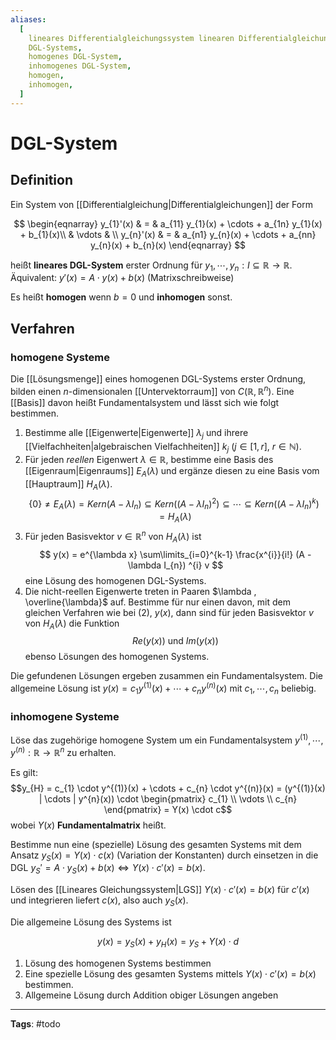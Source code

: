 ```yaml
---
aliases:
  [
    lineares Differentialgleichungssystem linearen Differentialgleichungssystems,
    DGL-Systems,
    homogenes DGL-System,
    inhomogenes DGL-System,
    homogen,
    inhomogen,
  ]
---
```


# DGL-System

## Definition

Ein System von [[Differentialgleichung|Differentialgleichungen]] der Form

$$
\begin{eqnarray}
y_{1}'(x) & =  & a_{11} y_{1}(x) + \cdots + a_{1n} y_{1}(x) + b_{1}(x)\\
& \vdots & \\
y_{n}'(x) & = & a_{n1} y_{n}(x) + \cdots + a_{nn} y_{n}(x) + b_{n}(x)
\end{eqnarray}
$$

heißt **lineares DGL-System** erster Ordnung für $y_{1}, \cdots, y_{n}: I \subseteq \mathbb{R} \to \mathbb{R}$.
Äquivalent: $y'(x) = A \cdot y(x) + b(x)$ (Matrixschreibweise)

Es heißt **homogen** wenn $b = 0$ und **inhomogen** sonst.

## Verfahren

### homogene Systeme

Die [[Lösungsmenge]] eines homogenen DGL-Systems erster Ordnung, bilden einen $n$-dimensionalen [[Untervektorraum]] von $C(\mathbb{R}, \mathbb{R}^n)$. Eine [[Basis]] davon heißt Fundamentalsystem und lässt sich wie folgt bestimmen.

1. Bestimme alle [[Eigenwerte|Eigenwerte]] $\lambda_{j}$ und ihrere [[Vielfachheiten|algebraischen Vielfachheiten]] $k_{j}$ ($j \in [1,r]$, $r \in \mathbb{N}$).
2. Für jeden _reellen_ Eigenwert $\lambda \in \mathbb{R}$, bestimme eine Basis des [[Eigenraum|Eigenraums]] $E_{A}(\lambda)$ und ergänze diesen zu eine Basis vom [[Hauptraum]] $H_{A}(\lambda)$.
   $$
       \{0\} \neq E_{A}(\lambda) =  Kern(A - \lambda I_{n}) \subseteq Kern((A - \lambda I_{n})^{2}) \subseteq \cdots \subseteq Kern((A - \lambda I_{n})^{k}) = H_{A}(\lambda)
   $$
3. Für jeden Basisvektor $v \in \mathbb{R}^{n}$ von $H_{A}(\lambda)$ ist
   $$
       y(x) = e^{\lambda x} \sum\limits_{i=0}^{k-1} \frac{x^{i}}{i!} (A - \lambda I_{n}) ^{i} v
   $$
   eine Lösung des homogenen DGL-Systems.
4. Die nicht-reellen Eigenwerte treten in Paaren $\lambda , \overline{\lambda}$ auf. Bestimme für nur einen davon, mit dem gleichen Verfahren wie bei (2), $y(x)$, dann sind für jeden Basisvektor $v$ von $H_{A}(\lambda)$ die Funktion
   $$
   Re(y(x)) \ {\text{und}} \ Im(y(x))
   $$
   ebenso Lösungen des homogenen Systems.

Die gefundenen Lösungen ergeben zusammen ein Fundamentalsystem. Die allgemeine Lösung ist $y(x) = c_{1} y^{(1)}(x) + \cdots + c_{n} y^{(n)}(x)$ mit $c_{1}, \cdots, c_{n}$ beliebig.

### inhomogene Systeme

Löse das zugehörige homogene System um ein Fundamentalsystem $y^{(1)}, \cdots , y^{(n)}: \mathbb{R} \to \mathbb{R}^n$ zu erhalten.

Es gilt:
$$y_{H} = c_{1} \cdot y^{(1)}(x) + \cdots + c_{n} \cdot y^{(n)}(x) = (y^{(1)}(x) | \cdots | y^{n}(x)) \cdot \begin{pmatrix} c_{1} \\ \vdots \\ c_{n} \end{pmatrix} = Y(x) \cdot c$$
wobei $Y(x)$ **Fundamentalmatrix** heißt.

Bestimme nun eine (spezielle) Lösung des gesamten Systems mit dem Ansatz $y_{S}(x) = Y(x) \cdot c(x)$ (Variation der Konstanten) durch einsetzen in die DGL $y_{S}' = A \cdot y_{S}(x) + b(x) \Leftrightarrow Y(x) \cdot c'(x) = b(x)$.

Lösen des [[Lineares Gleichungssystem|LGS]] $Y(x) \cdot c'(x) = b(x)$ für $c'(x)$ und integrieren liefert $c(x)$, also auch $y_{S}(x)$.

Die allgemeine Lösung des Systems ist

$$
y(x) = y_{S}(x) + y_{H}(x) = y_{S} + Y(x) \cdot d
$$

1. Lösung des homogenen Systems bestimmen
2. Eine spezielle Lösung des gesamten Systems mittels $Y(x) \cdot c'(x) = b(x)$ bestimmen.
3. Allgemeine Lösung durch Addition obiger Lösungen angeben

---

**Tags**: #todo
